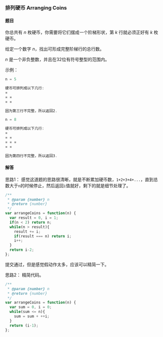 ### 排列硬币 Arranging Coins 

#### 题目

你总共有 *n* 枚硬币，你需要将它们摆成一个阶梯形状，第 *k* 行就必须正好有 *k* 枚硬币。

给定一个数字 *n*，找出可形成完整阶梯行的总行数。

*n* 是一个非负整数，并且在32位有符号整型的范围内。

示例：

```javascript
n = 5

硬币可排列成以下几行:
¤
¤ ¤
¤ ¤

因为第三行不完整，所以返回2.

n = 8

硬币可排列成以下几行:
¤
¤ ¤
¤ ¤ ¤
¤ ¤

因为第四行不完整，所以返回3.
```



#### 解答

思路1： 感觉这道题的思路很清晰，就是不断累加硬币数，`1+2+3+4+...`，直到总数大于`n`的时候停止，然后返回`i`值就好，剩下的就是细节处理了。

```javascript
/**
 * @param {number} n
 * @return {number}
 */
var arrangeCoins = function(n) {
  var result = 0, i = 1;
  if(n < 2) return n;
  while(n > result){
    result += i;
    if(result === n) return i;
    i++;
  }
  return i-2;
};
```

提交通过，但是感觉假动作太多，应该可以精简一下。

思路2： 精简代码。

```javascript
/**
 * @param {number} n
 * @return {number}
 */
var arrangeCoins = function(n) {
  var sum = 0, i = 0;
  while(sum <= n){
    sum = sum + ++i;
  }
  return (i-1);
};
```







